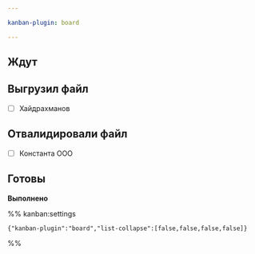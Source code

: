 ```yaml
---

kanban-plugin: board

---
```


## Ждут



## Выгрузил файл

- [ ] Хайдрахманов


## Отвалидировали файл

- [ ] Константа ООО


## Готовы

**Выполнено**




%% kanban:settings
```
{"kanban-plugin":"board","list-collapse":[false,false,false,false]}
```
%%